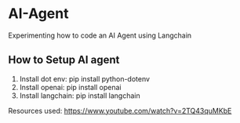 # AI-Agent
Experimenting how to code an AI Agent using Langchain

## How to Setup AI agent
1) Install dot env: pip install python-dotenv
2) Install openai: pip install openai
3) Install langchain: pip install langchain

Resources used: https://www.youtube.com/watch?v=2TQ43quMKbE
